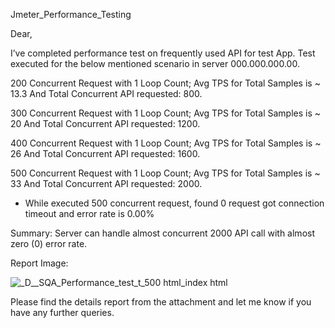 Jmeter_Performance_Testing


Dear, 

I’ve completed performance test on frequently used API for test App. 
Test executed for the below mentioned scenario in server 000.000.000.00. 

200 Concurrent Request with 1 Loop Count; Avg TPS for Total Samples is ~ 13.3 And Total Concurrent API requested: 800.

300 Concurrent Request with 1 Loop Count; Avg TPS for Total Samples is ~ 20 And Total Concurrent API requested: 1200.

400 Concurrent Request with 1 Loop Count; Avg TPS for Total Samples is ~ 26 And Total Concurrent API requested: 1600.

500 Concurrent Request with 1 Loop Count; Avg TPS for Total Samples is ~ 33 And Total Concurrent API requested: 2000.

- While executed 500 concurrent request, found 0 request got connection timeout and error rate is 0.00%

Summary: Server can handle almost concurrent 2000 API call with almost zero (0) error rate.


Report Image:

![_D__SQA_Performance_test_t_500 html_index html](https://github.com/user-attachments/assets/013e2336-ceeb-40b0-8b5d-6d31ac14dd77)

Please find the details report from the attachment and  let me know if you have any further queries. 
